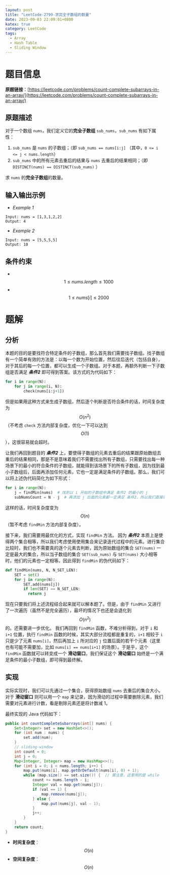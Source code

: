 ```yaml
---
layout: post
title: "LeetCode-2799-求完全子数组的数量"
date: 2023-09-03 22:09:01+0800
katex: true
category: LeetCode
tags:
  - Array
  - Hash Table
  - Sliding Window
---
```


# 题目信息

**原题链接**：[https://leetcode.com/problems/count-complete-subarrays-in-an-array/](https://leetcode.com/problems/count-complete-subarrays-in-an-array/)

## 原题描述

对于一个数组 `nums`，我们定义它的**完全子数组** `sub_nums`，`sub_nums` 有如下属性：

1. `sub_nums` 是 `nums` 的子数组；（即 `sub_nums == nums[i:j]` （其中，`0 <= i <= j < nums.length`）
2. `sub_nums` 中的所有元素去重后的结果与 `nums` 去重后的结果相同；（即 `DISTINCT(nums) == DISTINCT(sub_nums)` ）

求 `nums` 的**完全子数组**的数量。

## 输入输出示例

- *Example 1*
```
Input: nums = [1,3,1,2,2]
Output: 4
```

- *Example 2*
```
Input: nums = [5,5,5,5]
Output: 10
```

## 条件约束

- &nbsp; $$ 1 \leqslant nums.length \leqslant 1000 $$
- &nbsp; $$ 1 \leqslant nums[i] \leqslant 2000 $$


# 题解

## 分析

本题的目的是要找符合特定条件的子数组，那么首先我们需要找子数组。找子数组有一个简单有效的方法是：以每一个数为开始位置，然后往后迭代（包括自身），对于其后的每一个位置，都可以生成一个子数组。对于本题，再额外判断一下子数组是否满足 ***条件2*** 即可得到答案。该方式的为代码如下：
```python
for i in range(N):
    for j in range(i, N):
        check(nums[i:j+1])
```
但是如果用这种方式来生成子数组，然后逐个判断是否符合条件的话，时间复杂度为 $$ O(n^2) $$ （不考虑 `check` 方法内部复杂度，优化一下可以达到 $$ O(1) $$），这很容易就会超时。

让我们再回到题目的 ***条件2*** 上，要使得子数组的元素去重后的结果跟原始数组去重后的结果相同，那是不是意味着我们不需要找出所有子数组，只需要找出每一种场景下的最小的符合条件的子数组，就能得到该场景下的所有子数组，因为找到最小子数组后，后面再添加任何元素，它也一定是满足条件的子数组。那么，我们可以将上述伪代码简化为如下形式：
```python
for i in range(N):
    j = findMin(nums)  # 找到以 i 开始的子数组中满足 条件2 的最小的 j
    subNumsCount = N - j  # 再添加 j 后面的元素都一定满足 条件2，所以我们直接计算得到最终结果
```
这样的话，时间复杂度变为 $$ O(n) $$ （暂不考虑 `findMin` 方法内部复杂度）。

接下来，我们需要用最优化的方式，实现 `findMin` 方法。
因为 ***条件2*** 本质上是使得两个集合相等，所以我们考虑使用使用集合来记录迭代过程中的元素。进行集合比较时，我们也不需要真的逐个元素去判断，因为原始数组的集合 `SET(nums)` 一定是最大的集合，所以当子数组的集合 `SET(sub_nums)` 与 `SET(nums)` 大小相等时，他们的元素也一定相等。因此得到 `findMin` 的伪代码如下：
```python
def findMin(nums, N, N_SET_LEN):
    SET = set()
    for j in range(N):
        SET.add(nums[j])
        if len(SET) == N_SET_LEN:
          return j
```

现在只要我们将上述流程结合起来就可以解本题了。但是，由于 `findMin` 又进行了一次遍历（虽然不是完全遍历），最坏的情况下也还是会退化到 $$ O(n^2) $$ 的。还需要进一步优化。
我们再回到 `findMin` 函数，不难分析得到，对于 `i` 和 `i+1` 位置，执行 `findMin` 函数的时候，其实大部分流程都是重复的，`i+1` 相较于 `i` 只是少了元素 `nums[i]`，然后再加上 `i` 所对应的 `j` 位置后面的若干个元素（这里也有可能不需要加，比如 `nums[i] == nums[i+1]` 的场景）。于是乎，这个 `findMin` 函数就可以转变成一个 **滑动窗口**，我们保证这个 **滑动窗口** 始终是一个满足条件的最小子数组，即可得到最终解。


## 实现

实际实现时，我们可以先通过一个集合，获得原始数组 `nums` 去重后的集合大小。对于 **滑动窗口** 则可以用一个 `map` 来记录，因为滑动的过程中需要删除元素，我们需要对元素进行计数，看是剔除元素还是将计数减 1。

最终实现的 Java 代码如下：

```java
public int countCompleteSubarrays(int[] nums) {
    Set<Integer> set = new HashSet<>();
    for (int num : nums) {
        set.add(num);
    }
    // sliding-window
    int count = 0;
    int j = 0;
    Map<Integer, Integer> map = new HashMap<>();
    for (int i = 0; i < nums.length; i++) {
        map.put(nums[i], map.getOrDefault(nums[i], 0) + 1);
        while (map.size() == set.size()) {  // 需注意，这里用的是 while
            count += nums.length - i;
            Integer val = map.get(nums[j]);
            if (val == 1) {
                map.remove(nums[j]);
            } else {
                map.put(nums[j], val - 1);
            }
            j++;
        }
    }
    return count;
}
```


- **时间复杂度**：$$ O(n) $$
- **空间复杂度**：$$ O(n) $$